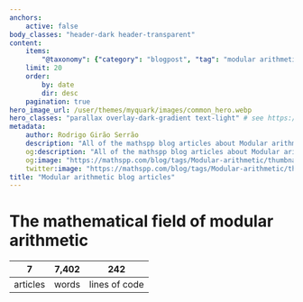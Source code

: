 ```yaml
---
anchors:
    active: false
body_classes: "header-dark header-transparent"
content:
    items:
        "@taxonomy": {"category": "blogpost", "tag": "modular arithmetic"}
    limit: 20
    order:
        by: date
        dir: desc
    pagination: true
hero_image_url: /user/themes/myquark/images/common_hero.webp
hero_classes: "parallax overlay-dark-gradient text-light" # see https://demo.getgrav.org/blog-skeleton/blog/hero-classes
metadata:
    author: Rodrigo Girão Serrão
    description: "All of the mathspp blog articles about Modular arithmetic."
    og:description: "All of the mathspp blog articles about Modular arithmetic."
    og:image: "https://mathspp.com/blog/tags/Modular-arithmetic/thumbnail.webp"
    twitter:image: "https://mathspp.com/blog/tags/Modular-arithmetic/thumbnail.webp"
title: "Modular arithmetic blog articles"
---
```



# The mathematical field of modular arithmetic


<table class="stats-table">
    <thead>
        <tr>
            <th style="text-align: center;">7</th>
            <th style="text-align: center;">7,402</th>
            <th style="text-align: center;">242</th>
        </tr>
    </thead>
    <tbody>
        <tr>
            <td style="text-align: center;">articles</td>
            <td style="text-align: center;">words</td>
            <td style="text-align: center;">lines of code</td>
        </tr>
    </tbody>
</table>